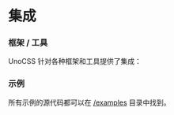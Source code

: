 # 集成

### 框架 / 工具

UnoCSS 针对各种框架和工具提供了集成：

<ContentIntegrations />

### 示例

所有示例的源代码都可以在 [/examples](https://github.com/unocss/unocss/tree/main/examples) 目录中找到。

<ContentExamples/>

